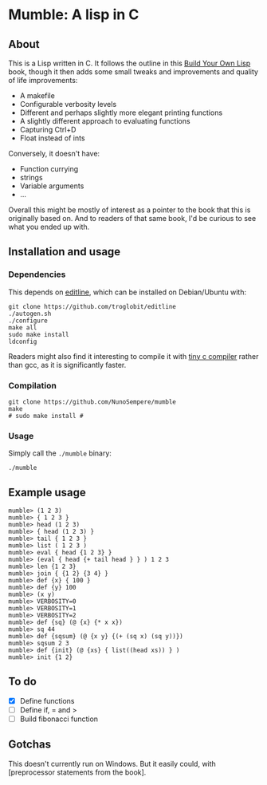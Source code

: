 # Mumble: A lisp in C

## About

This is a Lisp written in C. It follows the outline in this [Build Your Own Lisp](https://buildyourownlisp.com/chapter11_variables) book, though it then adds some small tweaks and improvements and quality of life improvements:

- A makefile
- Configurable verbosity levels
- Different and perhaps slightly more elegant printing functions
- A slightly different approach to evaluating functions
- Capturing Ctrl+D
- Float instead of ints

Conversely, it doesn't have:
- Function currying
- strings
- Variable arguments
- ...

Overall this might be mostly of interest as a pointer to the book that this is originally based on. And to readers of that same book, I'd be curious to see what you ended up with.

## Installation and usage

### Dependencies

This depends on [editline](https://github.com/troglobit/editline), which can be installed on Debian/Ubuntu with:

```
git clone https://github.com/troglobit/editline
./autogen.sh
./configure
make all
sudo make install
ldconfig
```

Readers might also find it interesting to compile it with [tiny c compiler](https://bellard.org/tcc/) rather than gcc, as it is significantly faster.

### Compilation

```
git clone https://github.com/NunoSempere/mumble
make
# sudo make install # 
```

### Usage

Simply call the `./mumble` binary:

```
./mumble
```

## Example usage

```
mumble> (1 2 3)
mumble> { 1 2 3 }
mumble> head (1 2 3)
mumble> { head (1 2 3) }
mumble> tail { 1 2 3 }
mumble> list ( 1 2 3 )
mumble> eval { head {1 2 3} } 
mumble> (eval { head {+ tail head } } ) 1 2 3 
mumble> len {1 2 3}
mumble> join { {1 2} {3 4} }
mumble> def {x} { 100 }
mumble> def {y} 100
mumble> (x y)
mumble> VERBOSITY=0
mumble> VERBOSITY=1
mumble> VERBOSITY=2
mumble> def {sq} (@ {x} {* x x})
mumble> sq 44
mumble> def {sqsum} (@ {x y} {(+ (sq x) (sq y))})
mumble> sqsum 2 3
mumble> def {init} (@ {xs} { list((head xs)) } )
mumble> init {1 2}
```

## To do

- [x] Define functions
- [ ] Define if, = and >
- [ ] Build fibonacci function

## Gotchas

This doesn't currently run on Windows. But it easily could, with [preprocessor statements from the book].
